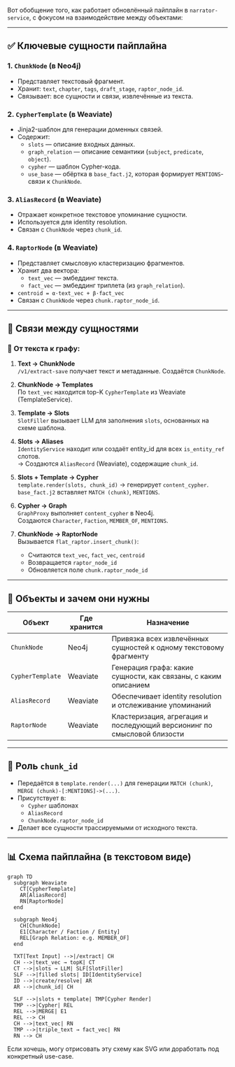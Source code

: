 Вот обобщение того, как работает обновлённый пайплайн в `narrator-service`, с фокусом на взаимодействие между объектами:

---

## ✅ Ключевые сущности пайплайна

### 1. `ChunkNode` (в Neo4j)
- Представляет текстовый фрагмент.
- Хранит: `text`, `chapter`, `tags`, `draft_stage`, `raptor_node_id`.
- Связывает: все сущности и связи, извлечённые из текста.

### 2. `CypherTemplate` (в Weaviate)
- Jinja2-шаблон для генерации доменных связей.
- Содержит:
  - `slots` — описание входных данных.
  - `graph_relation` — описание семантики (`subject`, `predicate`, `object`).
  - `cypher` — шаблон Cypher-кода.
  - `use_base` — обёртка в `base_fact.j2`, которая формирует `MENTIONS`-связи к `ChunkNode`.

### 3. `AliasRecord` (в Weaviate)
- Отражает конкретное текстовое упоминание сущности.
- Используется для identity resolution.
- Связан с `ChunkNode` через `chunk_id`.

### 4. `RaptorNode` (в Weaviate)
- Представляет смысловую кластеризацию фрагментов.
- Хранит два вектора:
  - `text_vec` — эмбеддинг текста.
  - `fact_vec` — эмбеддинг триплета (из `graph_relation`).
- `centroid = α·text_vec + β·fact_vec`
- Связан с `ChunkNode` через `chunk.raptor_node_id`.

---

## 🔄 Связи между сущностями

### 💬 От текста к графу:

1. **Text → ChunkNode**  
   `/v1/extract-save` получает текст и метаданные. Создаётся `ChunkNode`.

2. **ChunkNode → Templates**  
   По `text_vec` находится top-K `CypherTemplate` из Weaviate (TemplateService).

3. **Template → Slots**  
   `SlotFiller` вызывает LLM для заполнения `slots`, основанных на схеме шаблона.

4. **Slots → Aliases**  
   `IdentityService` находит или создаёт entity_id для всех `is_entity_ref` слотов.  
   → Создаются `AliasRecord` (Weaviate), содержащие `chunk_id`.

5. **Slots + Template → Cypher**  
   `template.render(slots, chunk_id)` → генерирует `content_cypher`.  
   `base_fact.j2` вставляет `MATCH (chunk)`, `MENTIONS`.

6. **Cypher → Graph**  
   `GraphProxy` выполняет `content_cypher` в Neo4j.  
   Создаются `Character`, `Faction`, `MEMBER_OF`, `MENTIONS`.

7. **ChunkNode → RaptorNode**  
   Вызывается `flat_raptor.insert_chunk()`:  
   - Считаются `text_vec`, `fact_vec`, `centroid`
   - Возвращается `raptor_node_id`
   - Обновляется поле `chunk.raptor_node_id`

---

## 🧠 Объекты и зачем они нужны

| Объект        | Где хранится  | Назначение                                                                 |
|---------------|---------------|----------------------------------------------------------------------------|
| `ChunkNode`   | Neo4j         | Привязка всех извлечённых сущностей к одному текстовому фрагменту         |
| `CypherTemplate` | Weaviate    | Генерация графа: какие сущности, как связаны, с каким описанием           |
| `AliasRecord` | Weaviate      | Обеспечивает identity resolution и отслеживание упоминаний                |
| `RaptorNode`  | Weaviate      | Кластеризация, агрегация и последующий версионинг по смысловой близости   |

---

## 🧩 Роль `chunk_id`

- Передаётся в `template.render(...)` для генерации `MATCH (chunk)`, `MERGE (chunk)-[:MENTIONS]->(...)`.
- Присутствует в:
  - `Cypher` шаблонах
  - `AliasRecord`
  - `ChunkNode.raptor_node_id`
- Делает все сущности трассируемыми от исходного текста.

---

## 📊 Схема пайплайна (в текстовом виде)

```mermaid
graph TD
  subgraph Weaviate
    CT[CypherTemplate]
    AR[AliasRecord]
    RN[RaptorNode]
  end

  subgraph Neo4j
    CH[ChunkNode]
    E1[Character / Faction / Entity]
    REL[Graph Relation: e.g. MEMBER_OF]
  end

  TXT[Text Input] -->|/extract| CH
  CH -->|text_vec → topK| CT
  CT -->|slots → LLM| SLF[SlotFiller]
  SLF -->|filled slots| ID[IdentityService]
  ID -->|create/resolve| AR
  AR -->|chunk_id| CH

  SLF -->|slots + template| TMP[Cypher Render]
  TMP -->|Cypher| REL
  REL -->|MERGE| E1
  REL --> CH
  CH -->|text_vec| RN
  TMP -->|triple_text → fact_vec| RN
  RN --> CH
```

Если хочешь, могу отрисовать эту схему как SVG или доработать под конкретный use-case.

